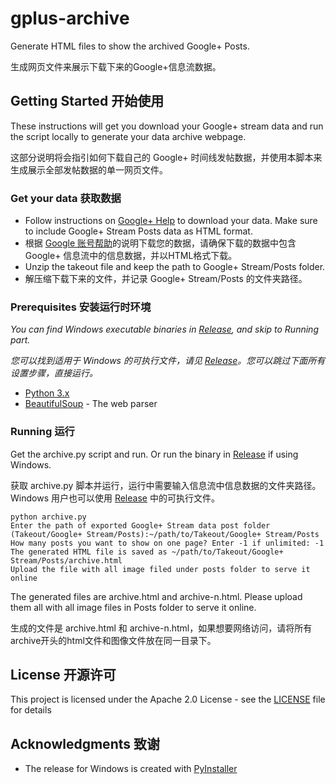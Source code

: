 # gplus-archive
Generate HTML files to show the archived Google+ Posts.

生成网页文件来展示下载下来的Google+信息流数据。

## Getting Started 开始使用

These instructions will get you download your Google+ stream data and run the script locally to generate your data archive webpage.

这部分说明将会指引如何下载自己的 Google+ 时间线发帖数据，并使用本脚本来生成展示全部发帖数据的单一网页文件。

### Get your data 获取数据
+ Follow instructions on [Google+ Help](https://support.google.com/plus/answer/1045788) to download your data. Make sure to include Google+ Stream Posts data as HTML format.
+ 根据 [Google 账号帮助](https://support.google.com/accounts/answer/3024190?hl=zh-Hans)的说明下载您的数据，请确保下载的数据中包含 Google+ 信息流中的信息数据，并以HTML格式下载。
+ Unzip the takeout file and keep the path to Google+ Stream/Posts folder.
+ 解压缩下载下来的文件，并记录 Google+ Stream/Posts 的文件夹路径。

### Prerequisites 安装运行时环境

_You can find Windows executable binaries in [Release](https://github.com/cyblocker/gplus-archive/releases/latest), and skip to Running part._

_您可以找到适用于 Windows 的可执行文件，请见 [Release](https://github.com/cyblocker/gplus-archive/releases/latest)。您可以跳过下面所有设置步骤，直接运行。_

- [Python 3.x](https://www.python.org/) 
- [BeautifulSoup](https://www.crummy.com/software/BeautifulSoup/) - The web parser

### Running 运行

Get the archive.py script and run. Or run the binary in [Release](https://github.com/cyblocker/gplus-archive/releases/latest) if using Windows.

获取 archive.py 脚本并运行，运行中需要输入信息流中信息数据的文件夹路径。Windows 用户也可以使用 [Release](https://github.com/cyblocker/gplus-archive/releases/latest) 中的可执行文件。
```
python archive.py
Enter the path of exported Google+ Stream data post folder (Takeout/Google+ Stream/Posts):~/path/to/Takeout/Google+ Stream/Posts
How many posts you want to show on one page? Enter -1 if unlimited: -1
The generated HTML file is saved as ~/path/to/Takeout/Google+ Stream/Posts/archive.html
Upload the file with all image filed under posts folder to serve it online
```

The generated files are archive.html and archive-n.html. Please upload them all with all image files in Posts folder to serve it online.

生成的文件是 archive.html 和 archive-n.html，如果想要网络访问，请将所有archive开头的html文件和图像文件放在同一目录下。

## License 开源许可

This project is licensed under the Apache 2.0 License - see the [LICENSE](LICENSE) file for details

## Acknowledgments 致谢

* The release for Windows is created with [PyInstaller](http://www.pyinstaller.org)